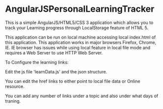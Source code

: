 # AngularJSPersonalLearningTracker

This is a simple AngularJS/HTML5/CSS 3 application which allows you to track your Learning progress  through 
LocalStorage feature of HTML 5.

This application can be run on local machine accessing local index.html of this application.  This application
works in major browsers Firefox, Chrome, IE. IE browser has issues while using local feature in local file mode and requires a Web Server to
use HTTP Web Server.


To Configure the learning links:

Edit the js file 'learnData.js' and the json structure.

You can edit the href links to either point to local file data or Online resource.

You can add any number of links under a topic and also under what days of traning.
